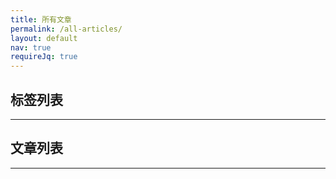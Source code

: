 ```yaml
---
title: 所有文章
permalink: /all-articles/
layout: default
nav: true
requireJq: true
---
```


<script type="text/javascript">
// prepare data from jekyll
var $J = {
  baseUrl: "{{ site.baseurl }}/all-articles/?label=",
  labels: [
    "显示全部",
    {% for post in site.posts %}
      {% if post.release %}
        {% for label in post.labels %}
          "{{ label }}",
        {% endfor %}
      {% endif %}
    {% endfor %}
  ],
  posts: [
    {% for post in site.posts %}
      {% if post.release %}
      {
        title: "{{ post.title }}",
        date: "{{ post.date | date: "%Y-%m-%d" }}",
        link: "{{ post.url | prepend: site.baseurl }}",
        labels: [
        {% for label in post.labels %}
          "{{ label }}",
        {% endfor %}
        ]
      },
      {% endif %}
    {% endfor %}
  ]
};
</script>

<section class="label-section">
  <h2>标签列表</h2>
  <hr/>
  <div id="label-list"></div>
</section>

<section class="articles-section">
  <h2>文章列表</h2>
  <!--<input class="search-box" type="text" placeholder="搜索包含在标题中的关键词" />
  <div class="search-icon">
    <img src="{{ site.static_url }}/search_icon.png"/>
  </div>-->
  <hr/>
  <div id="articles-list"></div>
</section>

<!-- concat React JSX -->
